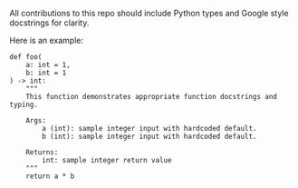 All contributions to this repo should include Python types and Google style docstrings for clarity.

Here is an example:
```
def foo(
    a: int = 1,
    b: int = 1
) -> int:
    """
    This function demonstrates appropriate function docstrings and typing.

    Args:
        a (int): sample integer input with hardcoded default.
        b (int): sample integer input with hardcoded default.

    Returns:
        int: sample integer return value
    """
    return a * b
```